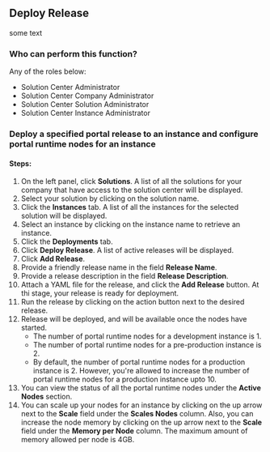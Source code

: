 ## Deploy Release
some text

### Who can perform this function?
Any of the roles below:
* Solution Center Administrator
* Solution Center Company Administrator
* Solution Center Solution Administrator
* Solution Center Instance Administrator

### Deploy a specified portal release to an instance and configure portal runtime nodes for an instance
#### Steps:
1. On the left panel, click **Solutions**. A list of all the solutions for your company that have access to the solution center will be displayed.
2. Select your solution by clicking on the solution name.
3. Click the **Instances** tab. A list of all the instances for the selected solution will be displayed.
4. Select an instance by clicking on the instance name to retrieve an instance.
5. Click the **Deployments** tab.
6. Click **Deploy Release**. A list of active releases will be displayed.
7. Click **Add Release**.
8. Provide a friendly release name in the field **Release Name**.
9. Provide a release description in the field **Release Description**.
10. Attach a YAML file for the release, and click the **Add Release** button. At thi stage, your release is ready for deployment.
11. Run the release by clicking on the action button next to the desired release.
12. Release will be deployed, and will be available once the nodes have started.
    * The number of portal runtime nodes for a development instance is 1.
    * The number of portal runtime nodes for a pre-production instance is 2.
    * By default, the number of portal runtime nodes for a production instance is 2. However, you're allowed to increase the number of portal runtime nodes for a production instance upto 10.
12. You can view the status of all the portal runtime nodes under the **Active Nodes** section.
13. You can scale up your nodes for an instance by clicking on the up arrow next to the **Scale** field under the **Scales Nodes** column. Also, you can increase the node memory by clicking on the up arrow next to the **Scale** field under the **Memory per Node** column. The maximum amount of memory allowed per node is 4GB.
